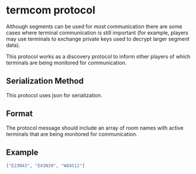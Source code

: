 # termcom protocol

Although segments can be used for most communication there are some cases where terminal communication is still important (for example, players may use terminals to exchange private keys used to decrypt larger segment data).

This protocol works as a discovery protocol to inform other players of which terminals are being monitored for communication.

## Serialization Method

This protocol uses json for serialization.

## Format

The protocol message should include an array of room names with active terminals that are being monitored for communication.


## Example

```json
["E23N43", "E43N39", "W84S12"]
```
